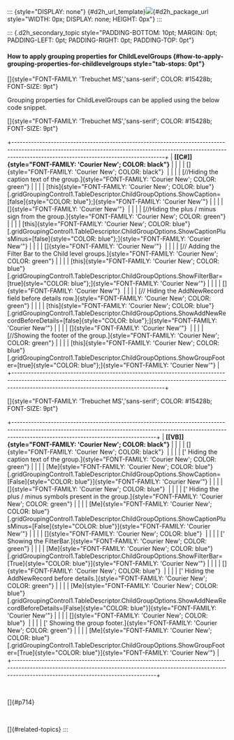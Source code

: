 ::: {style="DISPLAY: none"}
[](ms-xhelp:///?Id=d2h_url_template){#d2h_url_template}![](!package_url!){#d2h_package_url style="WIDTH: 0px; DISPLAY: none; HEIGHT: 0px"}
:::

::: {.d2h_secondary_topic style="PADDING-BOTTOM: 10pt; MARGIN: 0pt; PADDING-LEFT: 0pt; PADDING-RIGHT: 0pt; PADDING-TOP: 0pt"}
#### How to apply grouping properties for ChildLevelGroups {#how-to-apply-grouping-properties-for-childlevelgroups style="tab-stops: 0pt"}

[]{style="FONT-FAMILY: 'Trebuchet MS','sans-serif'; COLOR: #15428b; FONT-SIZE: 9pt"} 

Grouping properties for ChildLevelGroups can be applied using the below code snippet.

[]{style="FONT-FAMILY: 'Trebuchet MS','sans-serif'; COLOR: #15428b; FONT-SIZE: 9pt"} 

+------------------------------------------------------------------------------------------------------------------------------------------------------------------------------------------------------------------+
| **[\[C#\]]{style="FONT-FAMILY: 'Courier New'; COLOR: black"}**                                                                                                                                                   |
|                                                                                                                                                                                                                  |
| []{style="FONT-FAMILY: 'Courier New'; COLOR: black"}                                                                                                                                                             |
|                                                                                                                                                                                                                  |
| [//Hiding the caption text of the group.]{style="FONT-FAMILY: 'Courier New'; COLOR: green"}                                                                                                                      |
|                                                                                                                                                                                                                  |
| [this]{style="FONT-FAMILY: 'Courier New'; COLOR: blue"}[.gridGroupingControl1.TableDescriptor.ChildGroupOptions.ShowCaption=[false]{style="COLOR: blue"};]{style="FONT-FAMILY: 'Courier New'"}                   |
|                                                                                                                                                                                                                  |
| []{style="FONT-FAMILY: 'Courier New'"}                                                                                                                                                                           |
|                                                                                                                                                                                                                  |
| [//Hiding the plus / minus sign from the group.]{style="FONT-FAMILY: 'Courier New'; COLOR: green"}                                                                                                               |
|                                                                                                                                                                                                                  |
| [this]{style="FONT-FAMILY: 'Courier New'; COLOR: blue"}[.gridGroupingControl1.TableDescriptor.ChildGroupOptions.ShowCaptionPlusMinus=[false]{style="COLOR: blue"};]{style="FONT-FAMILY: 'Courier New'"}          |
|                                                                                                                                                                                                                  |
| []{style="FONT-FAMILY: 'Courier New'"}                                                                                                                                                                           |
|                                                                                                                                                                                                                  |
| [// Adding the Filter Bar to the Child level groups.]{style="FONT-FAMILY: 'Courier New'; COLOR: green"}                                                                                                          |
|                                                                                                                                                                                                                  |
| [this]{style="FONT-FAMILY: 'Courier New'; COLOR: blue"}[.gridGroupingControl1.TableDescriptor.ChildGroupOptions.ShowFilterBar=[true]{style="COLOR: blue"};]{style="FONT-FAMILY: 'Courier New'"}                  |
|                                                                                                                                                                                                                  |
| []{style="FONT-FAMILY: 'Courier New'"}                                                                                                                                                                           |
|                                                                                                                                                                                                                  |
| [// Hiding the AddNewRecord field before details row.]{style="FONT-FAMILY: 'Courier New'; COLOR: green"}                                                                                                         |
|                                                                                                                                                                                                                  |
| [this]{style="FONT-FAMILY: 'Courier New'; COLOR: blue"}[.gridGroupingControl1.TableDescriptor.ChildGroupOptions.ShowAddNewRecordBeforeDetails=[false]{style="COLOR: blue"};]{style="FONT-FAMILY: 'Courier New'"} |
|                                                                                                                                                                                                                  |
| []{style="FONT-FAMILY: 'Courier New'"}                                                                                                                                                                           |
|                                                                                                                                                                                                                  |
| [//Showing the footer of the group.]{style="FONT-FAMILY: 'Courier New'; COLOR: green"}                                                                                                                           |
|                                                                                                                                                                                                                  |
| [this]{style="FONT-FAMILY: 'Courier New'; COLOR: blue"}[.gridGroupingControl1.TableDescriptor.ChildGroupOptions.ShowGroupFooter=[true]{style="COLOR: blue"};]{style="FONT-FAMILY: 'Courier New'"}                |
+------------------------------------------------------------------------------------------------------------------------------------------------------------------------------------------------------------------+

[]{style="FONT-FAMILY: 'Trebuchet MS','sans-serif'; COLOR: #15428b; FONT-SIZE: 9pt"} 

+---------------------------------------------------------------------------------------------------------------------------------------------------------------------------------------------------------------+
| **[\[VB\]]{style="FONT-FAMILY: 'Courier New'; COLOR: black"}**                                                                                                                                                |
|                                                                                                                                                                                                               |
| []{style="FONT-FAMILY: 'Courier New'; COLOR: black"}                                                                                                                                                          |
|                                                                                                                                                                                                               |
| [\' Hiding the caption text of the group.]{style="FONT-FAMILY: 'Courier New'; COLOR: green"}                                                                                                                  |
|                                                                                                                                                                                                               |
| [Me]{style="FONT-FAMILY: 'Courier New'; COLOR: blue"}[.gridGroupingControl1.TableDescriptor.ChildGroupOptions.ShowCaption=[False]{style="COLOR: blue"}]{style="FONT-FAMILY: 'Courier New'"}                   |
|                                                                                                                                                                                                               |
| []{style="FONT-FAMILY: 'Courier New'; COLOR: blue"}                                                                                                                                                           |
|                                                                                                                                                                                                               |
| [\' Hiding the plus / minus symbols present in the group.]{style="FONT-FAMILY: 'Courier New'; COLOR: green"}                                                                                                  |
|                                                                                                                                                                                                               |
| [Me]{style="FONT-FAMILY: 'Courier New'; COLOR: blue"}[.gridGroupingControl1.TableDescriptor.ChildGroupOptions.ShowCaptionPlusMinus=[False]{style="COLOR: blue"}]{style="FONT-FAMILY: 'Courier New'"}          |
|                                                                                                                                                                                                               |
| []{style="FONT-FAMILY: 'Courier New'; COLOR: blue"}                                                                                                                                                           |
|                                                                                                                                                                                                               |
| [\' Showing the FilterBar.]{style="FONT-FAMILY: 'Courier New'; COLOR: green"}                                                                                                                                 |
|                                                                                                                                                                                                               |
| [Me]{style="FONT-FAMILY: 'Courier New'; COLOR: blue"}[.gridGroupingControl1.TableDescriptor.ChildGroupOptions.ShowFilterBar=[True]{style="COLOR: blue"}]{style="FONT-FAMILY: 'Courier New'"}                  |
|                                                                                                                                                                                                               |
| []{style="FONT-FAMILY: 'Courier New'; COLOR: blue"}                                                                                                                                                           |
|                                                                                                                                                                                                               |
| [\' Hiding the AddNewRecord before details.]{style="FONT-FAMILY: 'Courier New'; COLOR: green"}                                                                                                                |
|                                                                                                                                                                                                               |
| [Me]{style="FONT-FAMILY: 'Courier New'; COLOR: blue"}[.gridGroupingControl1.TableDescriptor.ChildGroupOptions.ShowAddNewRecordBeforeDetails=[False]{style="COLOR: blue"}]{style="FONT-FAMILY: 'Courier New'"} |
|                                                                                                                                                                                                               |
| []{style="FONT-FAMILY: 'Courier New'; COLOR: blue"}                                                                                                                                                           |
|                                                                                                                                                                                                               |
| [\' Showing the group footer.]{style="FONT-FAMILY: 'Courier New'; COLOR: green"}                                                                                                                              |
|                                                                                                                                                                                                               |
| [Me]{style="FONT-FAMILY: 'Courier New'; COLOR: blue"}[.gridGroupingControl1.TableDescriptor.ChildGroupOptions.ShowGroupFooter=[True]{style="COLOR: blue"}]{style="FONT-FAMILY: 'Courier New'"}                |
+---------------------------------------------------------------------------------------------------------------------------------------------------------------------------------------------------------------+

 

[]{#p714} 

 

[]{#related-topics}
:::
